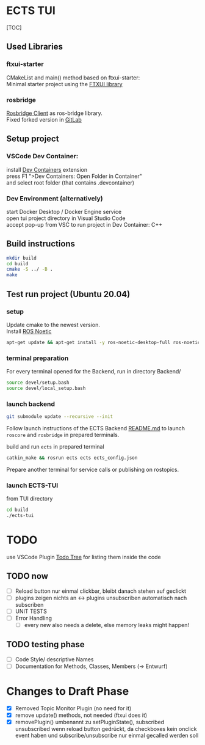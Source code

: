 # ECTS TUI
[TOC]

## Used Libraries

### ftxui-starter
CMakeList and main() method based on ftxui-starter:  
Minimal starter project using the [FTXUI library](https://github.com/ArthurSonzogni/ftxui)

### rosbridge
[Rosbridge Client](https://github.com/antoniocoratelli/rosbridge_client_cpp/tree/v2018/) as ros-bridge library. <br>
Fixed forked version in [GitLab](https://git.scc.kit.edu/pse-robot-monitoring/rosbridge_client_cpp.git)

## Setup project

### VSCode Dev Container:
install [Dev Containers](https://marketplace.visualstudio.com/items?itemName=ms-vscode-remote.remote-containers) extension <br>
press F1 ">Dev Containers: Open Folder in Container" <br>
and select root folder (that contains .devcontainer)

### Dev Environment (alternatively)
start Docker Desktop / Docker Engine service <br>
open tui project directory in Visual Studio Code <br>
accept pop-up from VSC to run project in Dev Container: C++

## Build instructions
```bash
mkdir build
cd build
cmake -S ../ -B .
make
```

## Test run project (Ubuntu 20.04)
### setup
Update cmake to the newest version. <br>
Install [ROS Noetic](http://wiki.ros.org/noetic/Installation/Ubuntu) <br>
```bash
apt-get update && apt-get install -y ros-noetic-desktop-full ros-noetic-rosbridge-server ros-noetic-catkin gdb iproute2 wireless-tools neovim 
```

### terminal preparation
For every terminal opened for the Backend, run in directory Backend/
```bash
source devel/setup.bash
source devel/local_setup.bash
```

### launch backend
```bash
git submodule update --recursive --init
```
Follow launch instructions of the ECTS Backend [README.md](https://git.scc.kit.edu/pse-robot-monitoring/pse/-/blob/main/README.md) to launch `roscore` and `rosbridge` in prepared terminals. <br>

build and run `ects` in prepared terminal
```bash
catkin_make && rosrun ects ects ects_config.json
```
Prepare another terminal for service calls or publishing on rostopics.

### launch ECTS-TUI
from TUI directory
```bash
cd build
./ects-tui
```

# TODO
use VSCode Plugin [Todo Tree](https://marketplace.visualstudio.com/items?itemName=Gruntfuggly.todo-tree) for listing them inside the code
## TODO now
- [ ] Reload button nur einmal clickbar, bleibt danach stehen auf geclickt
- [ ] plugins zeigen nichts an <-> plugins unsubscriben automatisch nach subscriben
- [ ] UNIT TESTS
- [ ] Error Handling
  - [ ] every new also needs a delete, else memory leaks might happen!

## TODO testing phase
- [ ] Code Style/ descriptive Names
- [ ] Documentation for Methods, Classes, Members (-> Entwurf)

# Changes to Draft Phase
- [x] Removed Topic Monitor Plugin (no need for it)
- [x] remove update() methods, not needed (ftxui does it)
- [x] removePlugin() umbenannt zu setPluginState(), subscribed unsubscribed wenn reload button gedrückt, da checkboxes kein onclick event haben und subscribe/unsubscribe nur einmal gecalled werden soll